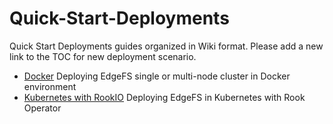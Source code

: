 # Quick-Start-Deployments

Quick Start Deployments guides organized in Wiki format. Please add a new link to the TOC for new deployment scenario.

* [Docker](https://github.com/Nexenta/edgefs/wiki/Quick-Start---Docker) Deploying EdgeFS single or multi-node cluster in Docker environment
* [Kubernetes with RookIO](https://github.com/Nexenta/edgefs/wiki/Quick-Start---Kubernetes-RookIO) Deploying EdgeFS in Kubernetes with Rook Operator

